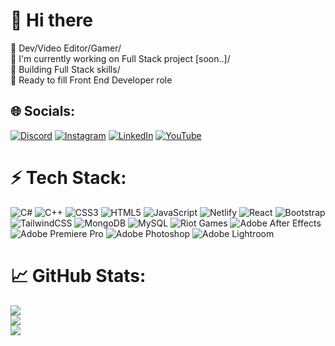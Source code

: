 # 👋 Hi there 
👾 Dev/Video Editor/Gamer/<br>🚀 I'm currently working on Full Stack project [soon..]/<br>💪 Building Full Stack skills/<br>🎯 Ready to fill Front End Developer role<br>


## 🌐 Socials:
[![Discord](https://img.shields.io/badge/Discord-%237289DA.svg?logo=discord&logoColor=white)](https://discord.gg/emper0r.fx) [![Instagram](https://img.shields.io/badge/Instagram-%23E4405F.svg?logo=Instagram&logoColor=white)](https://instagram.com/lee1asagar) [![LinkedIn](https://img.shields.io/badge/LinkedIn-%230077B5.svg?logo=linkedin&logoColor=white)](https://www.linkedin.com/in/chenji-leela-sagar-847715253/) [![YouTube](https://img.shields.io/badge/YouTube-%23FF0000.svg?logo=YouTube&logoColor=white)](https://youtube.com/@Emperor_FX) 

# ⚡ Tech Stack:
![C#](https://img.shields.io/badge/c%23-%23239120.svg?style=for-the-badge&logo=csharp&logoColor=white) ![C++](https://img.shields.io/badge/c++-%2300599C.svg?style=for-the-badge&logo=c%2B%2B&logoColor=white) ![CSS3](https://img.shields.io/badge/css3-%231572B6.svg?style=for-the-badge&logo=css3&logoColor=white) ![HTML5](https://img.shields.io/badge/html5-%23E34F26.svg?style=for-the-badge&logo=html5&logoColor=white) ![JavaScript](https://img.shields.io/badge/javascript-%23323330.svg?style=for-the-badge&logo=javascript&logoColor=%23F7DF1E) ![Netlify](https://img.shields.io/badge/netlify-%23000000.svg?style=for-the-badge&logo=netlify&logoColor=#00C7B7) ![React](https://img.shields.io/badge/react-%2320232a.svg?style=for-the-badge&logo=react&logoColor=%2361DAFB) ![Bootstrap](https://img.shields.io/badge/bootstrap-%238511FA.svg?style=for-the-badge&logo=bootstrap&logoColor=white) ![TailwindCSS](https://img.shields.io/badge/tailwindcss-%2338B2AC.svg?style=for-the-badge&logo=tailwind-css&logoColor=white) ![MongoDB](https://img.shields.io/badge/MongoDB-%234ea94b.svg?style=for-the-badge&logo=mongodb&logoColor=white) ![MySQL](https://img.shields.io/badge/mysql-4479A1.svg?style=for-the-badge&logo=mysql&logoColor=white) 
![Riot Games](https://img.shields.io/badge/riotgames-D32936.svg?style=for-the-badge&logo=riotgames&logoColor=white) ![Adobe After Effects](https://img.shields.io/badge/Adobe%20After%20Effects-9999FF.svg?style=for-the-badge&logo=Adobe%20After%20Effects&logoColor=white) ![Adobe Premiere Pro](https://img.shields.io/badge/Adobe%20Premiere%20Pro-9999FF.svg?style=for-the-badge&logo=Adobe%20Premiere%20Pro&logoColor=white) ![Adobe Photoshop](https://img.shields.io/badge/adobe%20photoshop-%2331A8FF.svg?style=for-the-badge&logo=adobe%20photoshop&logoColor=white) ![Adobe Lightroom](https://img.shields.io/badge/Adobe%20Lightroom-31A8FF.svg?style=for-the-badge&logo=Adobe%20Lightroom&logoColor=white)
# 📈 GitHub Stats:
![](https://github-readme-stats.vercel.app/api?username=leelasagarFX&theme=dark&hide_border=true&include_all_commits=false&count_private=false)<br/>
![](https://github-readme-streak-stats.herokuapp.com/?user=leelasagarFX&theme=dark&hide_border=true)<br/>
![](https://github-readme-stats.vercel.app/api/top-langs/?username=leelasagarFX&theme=dark&hide_border=true&include_all_commits=false&count_private=false&layout=compact)
